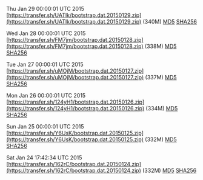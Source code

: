 Thu Jan 29 00:00:01 UTC 2015 [https://transfer.sh/UATIk/bootstrap.dat.20150129.zip](https://transfer.sh/UATIk/bootstrap.dat.20150129.zip) (340M) [MD5](https://transfer.sh/B9rPy/md5.txt) [SHA256](https://transfer.sh/M7Q1u/sha256.txt)

Wed Jan 28 00:00:01 UTC 2015 [https://transfer.sh/FM7jm/bootstrap.dat.20150128.zip](https://transfer.sh/FM7jm/bootstrap.dat.20150128.zip) (338M) [MD5](https://transfer.sh/1aeN7T/md5.txt) [SHA256](https://transfer.sh/B62lv/sha256.txt)

Tue Jan 27 00:00:01 UTC 2015 [https://transfer.sh/uMOjM/bootstrap.dat.20150127.zip](https://transfer.sh/uMOjM/bootstrap.dat.20150127.zip) (337M) [MD5](https://transfer.sh/14yVd4/md5.txt) [SHA256](https://transfer.sh/Jpf70/sha256.txt)

Mon Jan 26 00:00:01 UTC 2015 [https://transfer.sh/124yH1/bootstrap.dat.20150126.zip](https://transfer.sh/124yH1/bootstrap.dat.20150126.zip) (334M) [MD5](https://transfer.sh/J2zZs/md5.txt) [SHA256](https://transfer.sh/1b27wo/sha256.txt)

Sun Jan 25 00:00:01 UTC 2015 [https://transfer.sh/Y6UsK/bootstrap.dat.20150125.zip](https://transfer.sh/Y6UsK/bootstrap.dat.20150125.zip) (332M) [MD5](https://transfer.sh/CyJXC/md5.txt) [SHA256](https://transfer.sh/hXu45/sha256.txt)

Sat Jan 24 17:42:34 UTC 2015 [https://transfer.sh/162rC/bootstrap.dat.20150124.zip](https://transfer.sh/162rC/bootstrap.dat.20150124.zip) (332M) [MD5](https://transfer.sh/2ZlBk/md5.txt) [SHA256](https://transfer.sh/2LI8O/sha256.txt)

